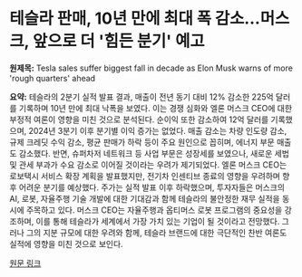 # 테슬라 판매, 10년 만에 최대 폭 감소…머스크, 앞으로 더 '힘든 분기' 예고

**원제목:** Tesla sales suffer biggest fall in decade as Elon Musk warns of more 'rough quarters' ahead

**요약:** 테슬라의 2분기 실적 발표 결과, 매출이 전년 동기 대비 12% 감소한 225억 달러를 기록하며 10년 만에 최대 낙폭을 보였다.  이는 경쟁 심화와 엘론 머스크 CEO에 대한 부정적 여론이 영향을 미친 것으로 분석된다. 순이익 또한 감소하여 12억 달러를 기록했으며, 2024년 3분기 이후 분기별 이익 증가는 없었다. 매출 감소는 차량 인도량 감소, 규제 크레딧 수익 감소, 평균 판매가 하락 등이 주요 원인으로 꼽히며, 에너지 부문 매출도 감소했다.  반면, 슈퍼차저 네트워크 등 사업 부문은 성장세를 보였으나, 새로운 세법 및 관세 부과가 수요 감소로 이어질 것이라는 우려가 제기되었다.  엘론 머스크 CEO는 로보택시 서비스 확장 계획을 발표했지만, 전기차 인센티브 종료의 영향을 우려하며 향후 어려운 분기를 예상했다.  주가는 실적 발표 이후 하락했으며, 투자자들은 머스크의 AI, 로봇, 자율주행 기술 개발에 대한 기대감과 함께 테슬라의 불안정한 재무 실적을 동시에 주목하고 있다.  머스크 CEO는 자율주행과 옵티머스 로봇 프로그램의 중요성을 강조하며, 이를 통해 테슬라가 세계에서 가장 가치 있는 기업이 될 것이라고 전망했다.  그러나 그의 지분 규모에 대한 우려와 함께, 테슬라 브랜드에 대한 극단적인 찬반 여론도 실적에 영향을 미친 것으로 보인다.

[원문 링크](https://www.straitstimes.com/business/companies-markets/tesla-sales-fall-most-in-a-decade-in-another-rough-quarter)
